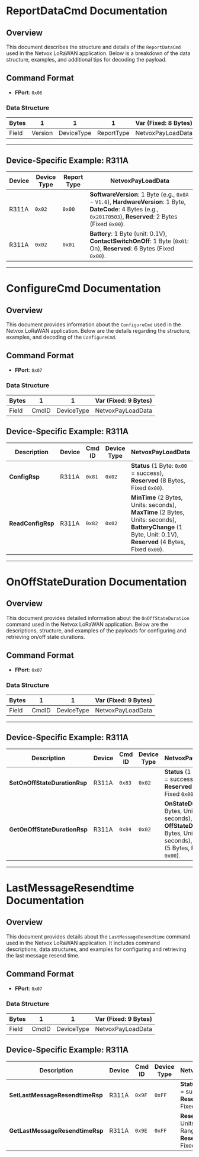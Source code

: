 # ReportDataCmd Documentation

## Overview
This document describes the structure and details of the `ReportDataCmd` used in the Netvox LoRaWAN application. Below is a breakdown of the data structure, examples, and additional tips for decoding the payload.

## Command Format
- **FPort**: `0x06`

### Data Structure
| Bytes        | 1        | 1          | 1          | Var (Fixed: 8 Bytes) |
|--------------|----------|------------|------------|----------------------|
| Field        | Version  | DeviceType | ReportType | NetvoxPayLoadData   |

---

## Device-Specific Example: R311A

| Device   | Device Type | Report Type | NetvoxPayLoadData                          |
|----------|------------|-------------|--------------------------------------------|
| R311A    | `0x02`     | `0x00`      | **SoftwareVersion**: 1 Byte (e.g., `0x0A` - `V1.0`), **HardwareVersion**: 1 Byte, **DateCode**: 4 Bytes (e.g., `0x20170503`), **Reserved**: 2 Bytes (Fixed `0x00`). |
| R311A    |  `0x02`    | `0x01`      | **Battery**: 1 Byte (unit: 0.1V), **ContactSwitchOnOff**: 1 Byte (`0x01`: On), **Reserved**: 6 Bytes (Fixed `0x00`). |

---

# ConfigureCmd Documentation

## Overview
This document provides information about the `ConfigureCmd` used in the Netvox LoRaWAN application. Below are the details regarding the structure, examples, and decoding of the `ConfigureCmd`.

## Command Format
- **FPort**: `0x07`

### Data Structure
| Bytes        | 1       | 1          | Var (Fixed: 9 Bytes)            |
|--------------|---------|------------|---------------------------------|
| Field        | CmdID   | DeviceType | NetvoxPayLoadData              |

## Device-Specific Example: R311A

| Description  | Device   | Cmd ID  | Device Type | NetvoxPayLoadData                                                        |
|--------------|----------|---------|-------------|---------------------------------------------------------------------------|
| **ConfigRsp**| R311A    | `0x81`  | `0x02`      | **Status** (1 Byte: `0x00` = success), **Reserved** (8 Bytes, Fixed `0x00`). |
| **ReadConfigRsp** | R311A | `0x82` | `0x02`      | **MinTime** (2 Bytes, Units: seconds), **MaxTime** (2 Bytes, Units: seconds), **BatteryChange** (1 Byte, Unit: 0.1V), **Reserved** (4 Bytes, Fixed `0x00`). |

---

# OnOffStateDuration Documentation

## Overview
This document provides detailed information about the `OnOffStateDuration` command used in the Netvox LoRaWAN application. Below are the descriptions, structure, and examples of the payloads for configuring and retrieving on/off state durations.

## Command Format
- **FPort**: `0x07`

### Data Structure
| Bytes        | 1       | 1          | Var (Fixed: 9 Bytes)            |
|--------------|---------|------------|---------------------------------|
| Field        | CmdID   | DeviceType | NetvoxPayLoadData              |

---

## Device-Specific Example: R311A

| Description                | Device   | Cmd ID  | Device Type | NetvoxPayLoadData                                                       |
|----------------------------|----------|---------|-------------|-------------------------------------------------------------------------|
| **SetOnOffStateDurationRsp** | R311A   | `0x83`  | `0x02`      | **Status** (1 Byte: `0x00` = success), **Reserved** (8 Bytes, Fixed `0x00`). |
| **GetOnOffStateDurationRsp** | R311A   | `0x84`  | `0x02`      | **OnStateDuration** (2 Bytes, Units: seconds), **OffStateDuration** (2 Bytes, Units: seconds), **Reserved** (5 Bytes, Fixed `0x00`). |

---

# LastMessageResendtime Documentation

## Overview
This document provides details about the `LastMessageResendtime` command used in the Netvox LoRaWAN application. It includes command descriptions, data structures, and examples for configuring and retrieving the last message resend time.

## Command Format
- **FPort**: `0x07`

### Data Structure
| Bytes        | 1       | 1          | Var (Fixed: 9 Bytes)            |
|--------------|---------|------------|---------------------------------|
| Field        | CmdID   | DeviceType | NetvoxPayLoadData              |

## Device-Specific Example: R311A

| Description                   | Device   | Cmd ID  | Device Type | NetvoxPayLoadData                                                       |
|-------------------------------|----------|---------|-------------|-------------------------------------------------------------------------|
| **SetLastMessageResendtimeRsp** | R311A   | `0x9F`  | `0xFF`      | **Status** (1 Byte: `0x00` = success), **Reserved** (8 Bytes, Fixed `0x00`). |
| **GetLastMessageResendtimeRsp** | R311A   | `0x9E`  | `0xFF`      | **Resendtime** (1 Byte, Units: seconds, Range: 3–254s), **Reserved** (8 Bytes, Fixed `0x00`). |



